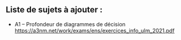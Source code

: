 ## Liste de sujets à ajouter :
 - A1 – Profondeur de diagrammes de décision https://a3nm.net/work/exams/ens/exercices_info_ulm_2021.pdf
<!--stackedit_data:
eyJoaXN0b3J5IjpbMTIzNTY3NzU2NV19
-->